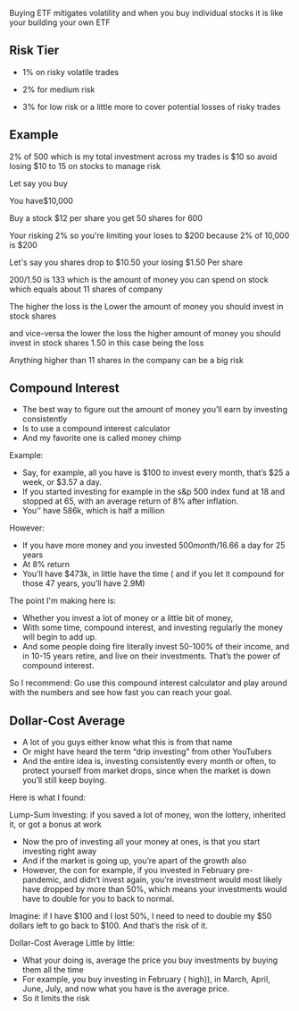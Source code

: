 Buying ETF mitigates volatility and when you buy individual stocks it is like your building your own ETF

## Risk Tier
- 1% on risky volatile trades  
  
- 2% for medium risk  
  
- 3% for low risk or a little more to cover potential losses of risky trades


## Example 
2% of 500 which is my total investment across my trades is $10 so avoid losing $10 to 15 on stocks to manage risk  


  
Let say you buy  
  
You have$10,000  
  
Buy a stock $12 per share you get 50 shares for 600  
  
Your risking 2% so you're limiting your loses to $200 because 2% of 10,000 is $200  
  
Let's say you shares drop to $10.50 your losing $1.50 Per share  
  
200/1.50 is 133 which is the amount of money you can spend on stock which equals about 11 shares of company  
  
The higher the loss is the Lower the amount of money you should invest in stock shares  
  
and vice-versa the lower the loss the higher amount of money you should invest in stock shares 1.50 in this case being the loss  
  
Anything higher than 11 shares in the company can be a big risk


## Compound Interest
- The best way to figure out the amount of money you’ll earn by investing consistently  
- Is to use a compound interest calculator  
- And my favorite one is called money chimp  
  
Example:  
- Say, for example, all you have is $100 to invest every month, that’s $25 a week, or $3.57 a day.  
- If you started investing for example in the s&p 500 index fund at 18 and stopped at 65, with an average return of 8% after inflation.  
- You’’ have 586k, which is half a million  
  
However:  
- If you have more money and you invested $500 month/$16.66 a day for 25 years  
- At 8% return  
- You’ll have $473k, in little have the time ( and if you let it compound for those 47 years, you’ll have 2.9M)  
  
The point I'm making here is:  
- Whether you invest a lot of money or a little bit of money,  
- With some time, compound interest, and investing regularly the money will begin to add up.  
- And some people doing fire literally invest 50-100% of their income, and in 10-15 years retire, and live on their investments. That’s the power of compound interest.  
  
So I recommend: Go use this compound interest calculator and play around with the numbers and see how fast you can reach your goal.

## Dollar-Cost Average
- A lot of you guys either know what this is from that name  
- Or might have heard the term “drip investing” from other YouTubers  
- And the entire idea is, investing consistently every month or often, to protect yourself from market drops, since when the market is down you’ll still keep buying.  
  
Here is what I found:  
  
Lump-Sum Investing: if you saved a lot of money, won the lottery, inherited it, or got a bonus at work  
- Now the pro of investing all your money at ones, is that you start investing right away  
- And if the market is going up, you’re apart of the growth also  
- However, the con for example, if you invested in February pre-pandemic, and didn’t invest again, you’re investment would most likely have dropped by more than 50%, which means your investments would have to double for you to back to normal.  
  
Imagine: if I have $100 and I lost 50%, I need to need to double my $50 dollars left to go back to $100. And that’s the risk of it.  
  
Dollar-Cost Average Little by little:  
- What your doing is, average the price you buy investments by buying them all the time  
- For example, you buy investing in February ( high)), in March, April, June, July, and now what you have is the average price.  
- So it limits the risk